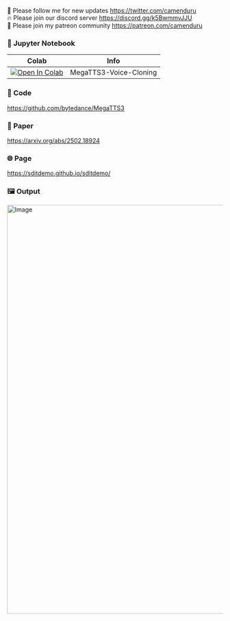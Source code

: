 🐣 Please follow me for new updates https://twitter.com/camenduru <br />
🔥 Please join our discord server https://discord.gg/k5BwmmvJJU <br />
🥳 Please join my patreon community https://patreon.com/camenduru <br />

### 🍊 Jupyter Notebook

| Colab | Info
| --- | --- |
[![Open In Colab](https://colab.research.google.com/assets/colab-badge.svg)](https://colab.research.google.com/github/camenduru/MegaTTS3-Voice-Cloning-jupyter/blob/main/MegaTTS3-Voice-Cloning_jupyter.ipynb) | MegaTTS3-Voice-Cloning

### 🧬 Code
https://github.com/bytedance/MegaTTS3

### 📄 Paper
https://arxiv.org/abs/2502.18924

### 🌐 Page
https://sditdemo.github.io/sditdemo/

### 🖼 Output

<img width="1518" height="955" alt="Image" src="https://github.com/user-attachments/assets/d0dfd37a-b594-40dd-bfa2-c146737fad6d" />
